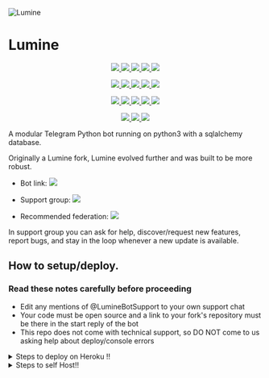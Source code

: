 ![Lumine](https://telegra.ph/file/7723370b4e33f2914397a.png)
# Lumine
<p align="center">
<a href="https://www.codacy.com/gh/Astrako/Lumine/dashboard?utm_source=github.com&amp;utm_medium=referral&amp;utm_content=Astrako/Lumine&amp;utm_campaign=Badge_Grade" alt="Codacy Badge">
<img src="https://app.codacy.com/project/badge/Grade/972e73015aaa4096bf109a79acae8afb" /> </a>
<a href="https://github.com/LightLegendXR/Lumine" alt="Libraries.io dependency status for GitHub repo"> <img src="https://img.shields.io/librariesio/github/Astrako/Lumine?style=flat&logo=github&color=red" /> </a>
<a href="http://hits.dwyl.com/Astrako/Lumine" alt="HitCount"> <img src="http://hits.dwyl.com/Astrako/Lumine.svg" /> </a>
<a href="https://github.com/LightLegendXR/Lumine/network/members" alt="GitHub stars"> <img src="https://img.shields.io/github/stars/Astrako/Lumine?style=flat&logo=github&color=yellow" /> </a>
<a href="https://github.com/LightLegendXR/Lumine/network/members" alt="GitHub forks"> <img src="https://img.shields.io/github/forks/Astrako/Lumine" /> </a>
</p>
<p align="center">
<a href="https://github.com/LightLegendXR/Lumine" alt="GitHub commit activity"> <img src="https://img.shields.io/github/commit-activity/m/Astrako/Lumine" /> </a>
<a href="https://github.com/LightLegendXR/Lumine/graphs/contributors" alt="GitHub contributors"> <img src="https://img.shields.io/github/contributors/Astrako/Lumine?style=flat&logo=github" /> </a>
<a href="https://github.com/LightLegendXR/Lumine" alt="GitHub closed pull requests"> <img src="https://img.shields.io/github/issues-pr-closed-raw/Astrako/Lumine?color=success" /> </a>
<a href="https://github.com/LightLegendXR/Lumine" alt="GitHub issues"> <img src="https://img.shields.io/github/issues-raw/Astrako/Lumine?style=flat&logo=github&color=red" /> </a>
<a href="https://github.com/LightLegendXR/Lumine" alt="GitHub closed issues"> <img src="https://img.shields.io/github/issues-closed-raw/Astrako/Lumine?style=flat&logo=github&color=success" /> </a>
</p>
<p align="center">
<a href="https://www.python.org/" alt="made-with-python"> <img src="https://img.shields.io/badge/made%20with-Python-1f425f.svg?style=flat&logo=python&color=blue" /> </a>
<a href="https://github.com/LightLegendXR/Lumine" alt="Python supported versions"> <img src="https://img.shields.io/badge/python-3.6%20%7C%203.7%20%7C%203.8%20%7C%203.9-blue" /> </a>
<a href="https://github.com/LightLegendXR/Lumine" alt="pypi version"> <img src="https://img.shields.io/badge/pypi-v13.5-blue" /> </a>
<a href="https://github.com/LightLegendXR/Lumine" alt="GitHub repo size"> <img src="https://img.shields.io/github/repo-size/Astrako/Lumine" /> </a>
<a href="https://github.com/LightLegendXR/Lumine/blob/master/LICENSE" alt="GPLv3 license"> <img src="https://img.shields.io/github/license/Astrako/Lumine?style=flat&logo=github&color=success" /> </a>
</p>
<p align="center">
<a href="" alt="Astrako"> <img src="https://img.shields.io/badge/built%20by-Astrako-blue" /> </a>
<a href="https://github.com/Astrako/Lumine/graphs/commit-activity" alt="Maintenance"> <img src="https://img.shields.io/badge/maintained%3F-yes-blue.svg" /> </a>
<a href="https://makeapullrequest.com" alt="PRs Welcome"> <img src="https://img.shields.io/badge/PRs-welcome-blue.svg" /> </a>
</p>

A modular Telegram Python bot running on python3 with a sqlalchemy database.

Originally a Lumine fork, Lumine evolved further and was built to be more robust. 

* Bot link:  <a href="https://t.me/MissLumineBot" alt="Lumine"> <img src="https://img.shields.io/badge/%F0%9F%A4%96%20-Lumine-yellow" /> </a>

* Support group:  <a href="https://t.me/LumineBotSupport" alt="LumineBotSupport"> <img src="https://aleen42.github.io/badges/src/telegram.svg" /> </a>

* Recommended federation:  <a href="https://t.me/LLXRFed/3" alt="LLXRFed"> <img src="https://img.shields.io/badge/🚫-LLXRFed-red" /> </a>

In support group you can ask for help, discover/request new features, report bugs, and stay in the loop whenever a new update is available. 


## How to setup/deploy.

### Read these notes carefully before proceeding 
 - Edit any mentions of @LumineBotSupport to your own support chat
 - Your code must be open source and a link to your fork's repository must be there in the start reply of the bot
 - This repo does not come with technical support, so DO NOT come to us asking help about deploy/console errors
 
 
<details>
  <summary>Steps to deploy on Heroku !! </summary>

```
Fill in all the details, Deploy!
Now go to https://dashboard.heroku.com/apps/(app-name)/resources ( Replace (app-name) with your app name )
Turn on worker dyno (Don't worry It's free :D) & Webhook
Now send the bot /start, If it doesn't respond go to https://dashboard.heroku.com/apps/(app-name)/settings and remove webhook and port.
```

  [![Deploy](https://www.herokucdn.com/deploy/button.svg)](https://heroku.com/deploy?template=https://github.com/LightLegendXR/Lumine.git)

</details>   
<details>
  <summary>Steps to self Host!! </summary>

  ## Setting up the bot (Read this before trying to use!):
Please make sure to use python3.6, as I cannot guarantee everything will work as expected on older Python versions!
This is because markdown parsing is done by iterating through a dict, which is ordered by default in 3.6.

  ### Configuration

There are two possible ways of configuring your bot: a config.py file, or ENV variables.

The preferred version is to use a `config.py` file, as it makes it easier to see all your settings grouped together.
This file should be placed in your `Lumine` folder, alongside the `__main__.py` file. 
This is where your bot token will be loaded from, as well as your database URI (if you're using a database), and most of
your other settings.

It is recommended to import sample_config and extend the Config class, as this will ensure your config contains all
defaults set in the sample_config, hence making it easier to upgrade.

An example `config.py` file could be:
```
from Lumine.sample_config import Config

class Development(Config):
    OWNER_ID = 254318997  # your telegram ID
    OWNER_USERNAME = "SonOfLars"  # your telegram username
    API_KEY = "your bot api key"  # your api key, as provided by the @botfather
    SQLALCHEMY_DATABASE_URI = 'postgresql://username:password@localhost:5432/database'  # sample db credentials
    JOIN_LOGGER = '-1234567890' # some group chat that your bot is a member of
    USE_JOIN_LOGGER = True
    SUDO_USERS = [18673980, 83489514]  # List of id's for users which have sudo access to the bot.
    LOAD = []
    NO_LOAD = ['translation']
```

If you can't have a config.py file (EG on Heroku), it is also possible to use environment variables.
So just go and read the config sample file. 

  ### Python dependencies

Install the necessary Python dependencies by moving to the project directory and running:

`pip3 install -r requirements.txt`

This will install all the necessary python packages.

  ### Database

If you wish to use a database-dependent module (eg: locks, notes, userinfo, users, filters, welcomes),
you'll need to have a database installed on your system. I use Postgres, so I recommend using it for optimal compatibility.

In the case of Postgres, this is how you would set up a database on a Debian/ubuntu system. Other distributions may vary.

- install postgresql:

`sudo apt-get update && sudo apt-get install postgresql`

- change to the Postgres user:

`sudo su - postgres`

- create a new database user (change YOUR_USER appropriately):

`createuser -P -s -e YOUR_USER`

This will be followed by you need to input your password.

- create a new database table:

`createdb -O YOUR_USER YOUR_DB_NAME`

Change YOUR_USER and YOUR_DB_NAME appropriately.

- finally:

`psql YOUR_DB_NAME -h YOUR_HOST YOUR_USER`

This will allow you to connect to your database via your terminal.
By default, YOUR_HOST should be 0.0.0.0:5432.

You should now be able to build your database URI. This will be:

`sqldbtype://username:pw@hostname:port/db_name`

Replace sqldbtype with whichever DB you're using (eg Postgres, MySQL, SQLite, etc)
repeat for your username, password, hostname (localhost?), port (5432?), and DB name.

  ## Modules
   ### Setting load order.

The module load order can be changed via the `LOAD` and `NO_LOAD` configuration settings.
These should both represent lists.

If `LOAD` is an empty list, all modules in `modules/` will be selected for loading by default.

If `NO_LOAD` is not present or is an empty list, all modules selected for loading will be loaded.

If a module is in both `LOAD` and `NO_LOAD`, the module will not be loaded - `NO_LOAD` takes priority.

   ### Creating your own modules.

Creating a module has been simplified as much as possible - but do not hesitate to suggest further simplification.

All that is needed is that your .py file is in the modules folder.

To add commands, make sure to import the dispatcher via

`from Lumine import dispatcher`.

You can then add commands using the usual

`dispatcher.add_handler()`.

Assigning the `__help__` variable to a string describing this modules' available
commands will allow the bot to load it and add the documentation for
your module to the `/help` command. Setting the `__mod_name__` variable will also allow you to use a nicer, user-friendly name for a module.

The `__migrate__()` function is used for migrating chats - when a chat is upgraded to a supergroup, the ID changes, so 
it is necessary to migrate it in the DB.

The `__stats__()` function is for retrieving module statistics, eg number of users, number of chats. This is accessed 
through the `/stats` command, which is only available to the bot owner.

## Starting the bot.

Once you've set up your database and your configuration is complete, simply run (Linux):

`python3 -m Lumine`

For queries or any issues regarding the bot please open an issue ticket or visit us at [LumineBotSupport](https://t.me/LumineBotSupport)


## Credits
The bot is based on the original work done by [PaulSonOfLars](https://github.com/PaulSonOfLars), [Astrako](https://github.com/Astrako) and [AnimeKaizoku](https://github.com/AnimeKaizoku)
All original credits go to Paul and AnimeKaizoku, Without their efforts, this fork would not have been possible!

Any other authorship/credits can be seen through the commits.

Should any be missing kindly let us know at [LumineBotSupport](https://t.me/LumineBotSupport) or simply submit a pull request on the readme.
